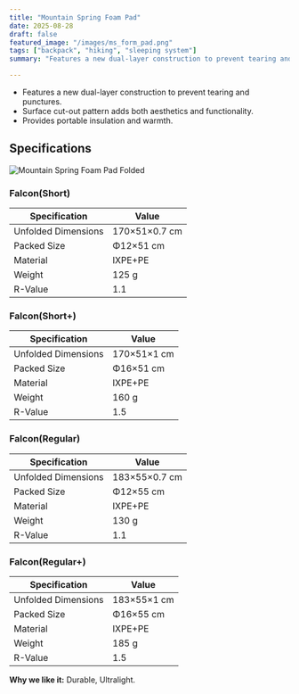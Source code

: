 ```yaml
---
title: "Mountain Spring Foam Pad"
date: 2025-08-28
draft: false
featured_image: "/images/ms_form_pad.png"
tags: ["backpack", "hiking", "sleeping system"]
summary: "Features a new dual-layer construction to prevent tearing and punctures. Surface cut-out pattern adds both aesthetics and functionality. Provides portable insulation and warmth."

---
```


- Features a new dual-layer construction to prevent tearing and punctures.
- Surface cut-out pattern adds both aesthetics and functionality.
- Provides portable insulation and warmth.

## Specifications
![Mountain Spring Foam Pad Folded](/images/ms_form_pad_fold.png)

### Falcon(Short)
<div class="gear-table">

| Specification | Value |
|---------------|-------|
| Unfolded Dimensions | 170×51×0.7 cm |
| Packed Size | Φ12×51 cm |
| Material | IXPE+PE |
| Weight | 125 g |
| R-Value | 1.1 |

</div>

### Falcon(Short+)
<div class="gear-table">

| Specification | Value |
|---------------|-------|
| Unfolded Dimensions | 170×51×1 cm |
| Packed Size | Φ16×51 cm |
| Material | IXPE+PE |
| Weight | 160 g |
| R-Value | 1.5 |

</div>

### Falcon(Regular)
<div class="gear-table">

| Specification | Value |
|---------------|-------|
| Unfolded Dimensions | 183×55×0.7 cm |
| Packed Size | Φ12×55 cm |
| Material | IXPE+PE |
| Weight | 130 g |
| R-Value | 1.1 |

</div>

### Falcon(Regular+)
<div class="gear-table">

| Specification | Value |
|---------------|-------|
| Unfolded Dimensions | 183×55×1 cm |
| Packed Size | Φ16×55 cm |
| Material | IXPE+PE |
| Weight | 185 g |
| R-Value | 1.5 |

</div>

**Why we like it:** Durable, Ultralight.
